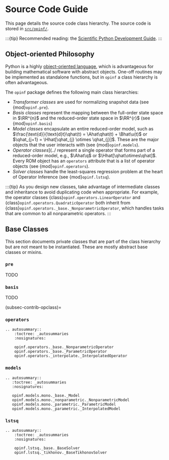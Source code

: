 # Source Code Guide

This page details the source code class hierarchy.
The source code is stored in [`src/opinf/`](https://github.com/Willcox-Research-Group/rom-operator-inference-Python3/tree/main/src/opinf).

:::{tip}
Recommended reading: the [Scientific Python Development Guide](https://learn.scientific-python.org/development/principles/design/).
:::

## Object-oriented Philosophy

Python is a highly [object-oriented language](https://docs.python.org/3/tutorial/classes.html), which is advantageous for building mathematical software with abstract objects.
One-off routines may be implemented as standalone functions, but in `opinf` a class hierarchy is often advantageous.

The `opinf` package defines the following main class hierarchies:

- _Transformer classes_ are used for normalizing snapshot data (see {mod}`opinf.pre`).
- _Basis classes_ represent the mapping between the full-order state space in $\RR^{n}$ and the reduced-order state space in $\RR^{r}$ (see {mod}`opinf.basis`)
- _Model classes_ encapsulate an entire reduced-order model, such as $\frac{\text{d}}{\text{d}t}\qhat(t) = \Ahat\qhat(t) + \Bhat\u(t)$ or $\qhat_{j+1} = \Hhat[\qhat_{j} \otimes \qhat_{j}]$. These are the major objects that the user interacts with (see {mod}`opinf.models`).
- _Operator classes_](../ represent a single operator that forms part of a reduced-order model, e.g., $\Ahat\q$ or $\Hhat[\qhat\otimes\qhat]$. Every ROM object has an `operators` attribute that is a list of operator objects (see {mod}`opinf.operators`).
- _Solver classes_ handle the least-squares regression problem at the heart of Operator Inference (see {mod}`opinf.lstsq`).

:::{tip}
As you design new classes, take advantage of intermediate classes and inheritance to avoid duplicating code when appropriate.
For example, the operator classes {class}`opinf.operators.LinearOperator` and {class}`opinf.operators.QuadraticOperator` both inherit from {class}`opinf.operators._base._NonparametricOperator`, which handles tasks that are common to all nonparametric operators.
:::

## Base Classes

This section documents private classes that are part of the class hierarchy but are not meant to be instantiated.
These are mostly abstract base classes or mixins.

### `pre`

TODO

### `basis`

TODO

(subsec-contrib-opclass)=
### `operators`

```{eval-rst}
.. autosummary::
    :toctree: _autosummaries
    :nosignatures:

    opinf.operators._base._NonparametricOperator
    opinf.operators._base._ParametricOperator
    opinf.operators._interpolate._InterpolatedOperator
```

### `models`

```{eval-rst}
.. autosummary::
   :toctree: _autosummaries
   :nosignatures:

   opinf.models.mono._base._Model
   opinf.models.mono._nonparametric._NonparametricModel
   opinf.models.mono._parametric._ParametricModel
   opinf.models.mono._parametric._InterpolatedModel
```

### `lstsq`

```{eval-rst}
.. autosummary::
    :toctree: _autosummaries
    :nosignatures:

    opinf.lstsq._base._BaseSolver
    opinf.lstsq._tikhonov._BaseTikhonovSolver
```

<!-- Solver classes are defined in {mod}`opinf.lstsq`.
This module houses classes and tools for solving the least-squares problems that arise in operator inference, namely $\min_{\mathbf{X}}\|\A\mathbf{X} - \B\|$ plus regularization and/or constraints.
Each solver class defines 1) how the problem is posed (e.g., is there regularization and how is it structured, are there constraints and if so what are they, etc.) and 2) how the problem is to be solved (e.g., use the SVD, use the QR decomposition, solve the normal equations, etc.).

The `fit()` method of each model class has a `solver` keyword argument which accepts a `lstsq` solver object to apply to the associated operator inference least-squares problem.

Least-squares solver classes must do the following.

- Inherit from {class}`opinf.lstsq._base._BaseSolver`.
- Accept any hyperparameters (e.g., regularization values) in the constructor.
- Have a `fit(A, B)` method that calls `_BaseSolver.fit(A, B)` and sets up the least-squares problem.
- Have a `predict()` method returns the solution `X` to the least-squares problem $||\mathbf{AX} - \B||$ (+ regularization, etc.).
- Have a `_LSTSQ_LABEL` class attribute that is a string describing the form of the least-squares problem, e.g., `"min_{X} ||AX - B||_F^2 + ||µX||_F^2"` This is used in the string representation of the class. -->
